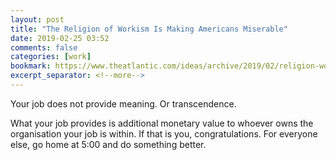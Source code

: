 ```yaml
---
layout: post
title: "The Religion of Workism Is Making Americans Miserable"
date: 2019-02-25 03:52
comments: false
categories: [work]
bookmark: https://www.theatlantic.com/ideas/archive/2019/02/religion-workism-making-americans-miserable/583441/
excerpt_separator: <!--more-->
---
```

Your job does not provide meaning. Or transcendence. 

What your job provides is additional monetary value to whoever owns the organisation your job is within. If that is you, congratulations. For everyone else, go home at 5:00 and do something better.<!--more-->
